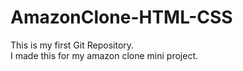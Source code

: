 # AmazonClone-HTML-CSS
This is my first Git Repository.
<br>
I made this for my amazon clone mini project.

